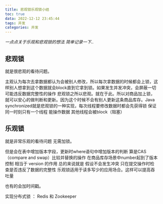 ```yaml
---
title: 悲观锁乐观锁小结
toc: true
data: 2022-12-12 23:45:44
tags: 并发
categories: 并发
---
```


*一点点关于乐观和悲观锁的想法 简单记录一下..*<!--more-->

## 悲观锁 

就是很悲观的看待问题。

主观认为每次去拿数据都认为会被别人修改，所以每次拿数据的时候都会上锁，这样别人想拿到这个数据就会block直到它拿到锁。如果发生并发冲突，会屏蔽一切可能违反数据完整性的操作 悲观锁之所以悲观。就在于此。所以对商品加上锁，就可以安心的做判断和更新。因为这个时候不会有别人更新这条商品库存。Java synchronized就是悲观锁的一种实现，每次线程要修改数据时都会先获得锁 保证同一时刻只有一个线程 能操作数据 其他线程会被block（阻塞）

 

## 乐观锁 

就是非常乐观的看待问题 无需加锁。

但是会在表中增加版本字段，更新时where语句中增加版本的判断 算是CAS （compare and swap）比较并替换的操作 在商品库存场景中number起到了版本控制 相当于 version 的作用 总的来说就是 假设不会发生冲突 只在提交操作时检查是否违反了数据的完整性 乐观锁适用于读多写少的应用场合。这样可以提高吞吐量 

也有的会加时间戳。

实现分布式锁 ： Redis 和 Zookeeper

